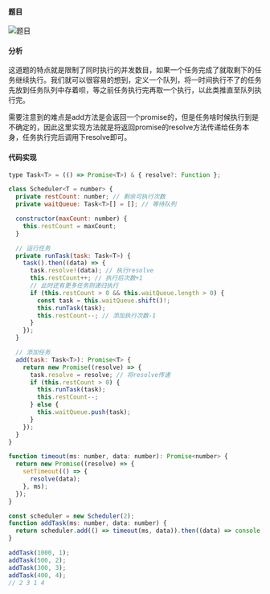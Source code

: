 #### 题目

![题目](https://cdn.wenye123.com/blog/202209141048674.png)

#### 分析

这道题的特点就是限制了同时执行的并发数目，如果一个任务完成了就取剩下的任务继续执行。我们就可以很容易的想到，定义一个队列，将一时间执行不了的任务先放到任务队列中存着呗，等之前任务执行完再取一个执行，以此类推直至队列执行完。

需要注意到的难点是add方法是会返回一个promise的，但是任务啥时候执行到是不确定的，因此这里实现方法就是将返回promise的resolve方法传递给任务本身，任务执行完后调用下resolve即可。

#### 代码实现

```javascript
type Task<T> = (() => Promise<T>) & { resolve?: Function };

class Scheduler<T = number> {
  private restCount: number; // 剩余可执行次数
  private waitQueue: Task<T>[] = []; // 等待队列

  constructor(maxCount: number) {
    this.restCount = maxCount;
  }

  // 运行任务
  private runTask(task: Task<T>) {
    task().then((data) => {
      task.resolve!(data); // 执行resolve
      this.restCount++; // 执行后次数+1
      // 此时还有更多任务则递归执行
      if (this.restCount > 0 && this.waitQueue.length > 0) {
        const task = this.waitQueue.shift()!;
        this.runTask(task);
        this.restCount--; // 添加执行次数-1
      }
    });
  }

  // 添加任务
  add(task: Task<T>): Promise<T> {
    return new Promise((resolve) => {
      task.resolve = resolve; // 将resolve传递
      if (this.restCount > 0) {
        this.runTask(task);
        this.restCount--;
      } else {
        this.waitQueue.push(task);
      }
    });
  }
}

function timeout(ms: number, data: number): Promise<number> {
  return new Promise((resolve) => {
    setTimeout(() => {
      resolve(data);
    }, ms);
  });
}

const scheduler = new Scheduler(2);
function addTask(ms: number, data: number) {
  return scheduler.add(() => timeout(ms, data)).then((data) => console.log(data));
}

addTask(1000, 1);
addTask(500, 2);
addTask(300, 3);
addTask(400, 4);
// 2 3 1 4
```

